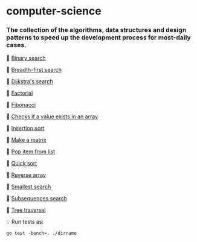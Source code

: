 # computer-science

### The collection of the algorithms, data structures and design patterns to speed up the development process for most-daily cases.

📌 <a href="binary_search/binary_search.go">Binary search</a>

📌 <a href="breadth_first_search/breadth_first_search.go">Breadth-first search</a>

📌 <a href="dijkstra_search/dijkstra_search.go">Dijkstra's search</a>

📌 <a href="factorial/factorial.go">Factorial</a>

📌 <a href="fibonacci/fibonacci.go">Fibonacci</a>

📌 <a href="in_array/in_array.go">Checks if a value exists in an array</a>

📌 <a href="insertion_sort/insertion_sort.go">Insertion sort</a>

📌 <a href="matrix/matrix.go">Make a matrix</a>

📌 <a href="list_pop/list_pop.go">Pop item from list</a>

📌 <a href="quick_sort/quick_sort.go">Quick sort</a>

📌 <a href="reverse_array/reverse_array.go">Reverse array</a>

📌 <a href="smallest_search/smallest_search.go">Smallest search</a>

📌 <a href="subsequences_search/subsequences_search.go">Subsequences search</a>

📌 <a href="tree_traversal/tree_traversal.go">Tree traversal</a>

💡 Run tests as:
```
go test -bench=. ./dirname
```
